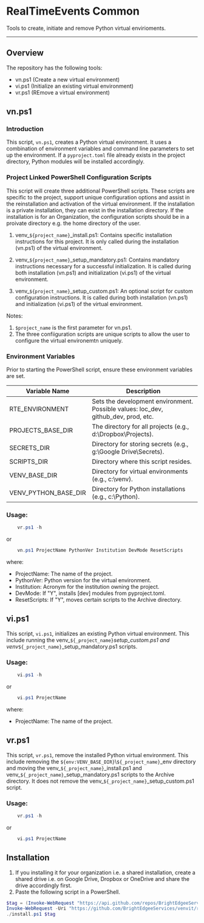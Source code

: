 # RealTimeEvents Common

Tools to create, initiate and remove Python virtual envirioments.

______________________________________________________________________

## Overview

The repository has the following tools:

- vn.ps1 (Create a new virtual environment)
- vi.ps1 (Initialize an existing virtual environment)
- vr.ps1 (REmove a virtual environment)

## vn.ps1

### Introduction

This script, `vn.ps1`, creates a Python virtual environment. It uses a combination of environment variables and command line parameters to set up the environment. If a `pyproject.toml` file already exists in the project directory, Python modules will be installed accordingly.

### Project Linked PowerShell Configuration Scripts

This script will create three additional PowerShell scripts. These scripts are specific to the project, support unique configuration options and assist in the reinstallation and activation of the virtual environment.  If the installation is a private installation, they can exist in the installation directory.  If the installation is for an Organization, the configuration scripts should be in a proivate directory e.g. the home directory of the user.

1. venv\_`${project_name}`\_install.ps1:
   Contains specific installation instructions for this project. It is only called
   during the installation (vn.ps1) of the virtual environment.

1. venv\_`${project_name}`\_setup_mandatory.ps1:
   Contains mandatory instructions necessary for a successful initialization. It is
   called during both installation (vn.ps1) and initialization (vi.ps1) of the
   virtual environment.

1. venv\_`${project_name}`\_setup_custom.ps1:
   An optional script for custom configuration instructions. It is called during
   both installation (vn.ps1) and initialization (vi.ps1) of the virtual environment.

Notes:

1. `$project_name` is the first parameter for vn.ps1.
1. The three confiiguration scripts are unique scripts to allow the user to configure the virtual environemtn uniquely.

### Environment Variables

Prior to starting the PowerShell script, ensure these environment variables are set.

| Variable Name | Description|
|---|---|
| RTE_ENVIRONMENT  | Sets the development environment. Possible values: loc_dev, github_dev, prod, etc. |
| PROJECTS_BASE_DIR | The directory for all projects (e.g., d:\\Dropbox\\Projects). |
| SECRETS_DIR | Directory for storing secrets (e.g., g:\\Google Drive\\Secrets). |
| SCRIPTS_DIR | Directory where this script resides.
| VENV_BASE_DIR | Directory for virtual environments (e.g., c:\\venv).
| VENV_PYTHON_BASE_DIR | Directory for Python installations (e.g., c:\\Python).

### Usage:

```powershell
    vr.ps1 -h
```

or

```powershell
    vn.ps1 ProjectName PythonVer Institution DevMode ResetScripts
```

where:

- ProjectName:  The name of the project.
- PythonVer:    Python version for the virtual environment.
- Institution:  Acronym for the institution owning the project.
- DevMode:      If "Y", installs \[dev\] modules from pyproject.toml.
- ResetScripts: If "Y", moves certain scripts to the Archive directory.

## vi.ps1

This script, `vi.ps1`, initializes an existing Python virtual environment. This include running the venv\_`${_project_name}`_setup_custom.ps1 and venv_`${_project_name}`\_setup_mandatory.ps1 scripts.

### Usage:

```powershell
    vi.ps1 -h
```

or

```powershell
    vi.ps1 ProjectName
```

where:

- ProjectName:  The name of the project.

## vr.ps1

This script, `vr.ps1`, remove the installed Python virtual environment. This include removing the `${env:VENV_BASE_DIR}`\\`${_project_name}`\_env directory and moving the venv\_`${_project_name}`\_install.ps1 and venv\_`${_project_name}`\_setup_mandatory.ps1 scripts to the Archive directory.  It does not remove the venv\_`${_project_name}`\_setup_custom.ps1
script.

### Usage:

```powershell
    vr.ps1 -h
```

or

```powershell
    vi.ps1 ProjectName
```

## Installation

1. If you installing it for your organization i.e. a shared installation, create a shared drive i.e. on Google Drive, Dropbox or OneDrive and share the drive accordingly first.
1. Paste the following script in a PowerShell.

```powershell
$tag = (Invoke-WebRequest "https://api.github.com/repos/BrightEdgeeServices/venvit/releases" | ConvertFrom-Json)[0].tag_name
Invoke-WebRequest -Uri "https://github.com/BrightEdgeeServices/venvit/releases/download/$tag/install.ps1" -OutFile "install.ps1"
./install.ps1 $tag

```
